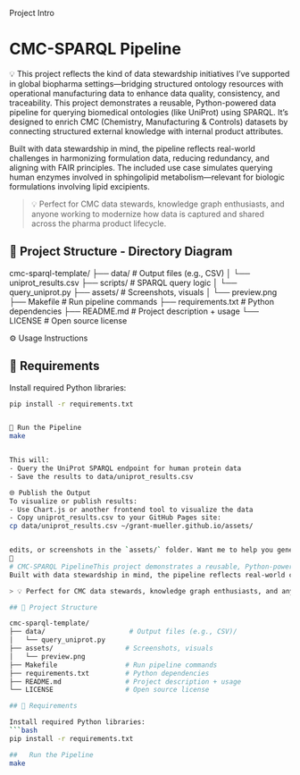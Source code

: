 Project Intro
# CMC-SPARQL Pipeline

💡 This project reflects the kind of data stewardship initiatives I’ve supported in global biopharma settings—bridging structured ontology resources with operational manufacturing data to enhance data quality, consistency, and traceability.
This project demonstrates a reusable, Python-powered data pipeline for querying biomedical ontologies (like UniProt) using SPARQL. It’s designed to enrich CMC (Chemistry, Manufacturing & Controls) datasets by connecting structured external knowledge with internal product attributes.

Built with data stewardship in mind, the pipeline reflects real-world challenges in harmonizing formulation data, reducing redundancy, and aligning with FAIR principles. The included use case simulates querying human enzymes involved in sphingolipid metabolism—relevant for biologic formulations involving lipid excipients.

> 💡 Perfect for CMC data stewards, knowledge graph enthusiasts, and anyone working to modernize how data is captured and shared across the pharma product lifecycle.

## 📁 Project Structure - Directory Diagram

cmc-sparql-template/
├── data/                     # Output files (e.g., CSV)
│   └── uniprot_results.csv
├── scripts/                  # SPARQL query logic
│   └── query_uniprot.py
├── assets/                  # Screenshots, visuals
│   └── preview.png
├── Makefile                 # Run pipeline commands
├── requirements.txt         # Python dependencies
├── README.md                # Project description + usage
└── LICENSE                  # Open source license



⚙️ Usage Instructions

## 🧰 Requirements

Install required Python libraries:
```bash
pip install -r requirements.txt


🚀 Run the Pipeline
make


This will:
- Query the UniProt SPARQL endpoint for human protein data
- Save the results to data/uniprot_results.csv

🌐 Publish the Output
To visualize or publish results:
- Use Chart.js or another frontend tool to visualize the data
- Copy uniprot_results.csv to your GitHub Pages site:
cp data/uniprot_results.csv ~/grant-mueller.github.io/assets/


edits, or screenshots in the `assets/` folder. Want me to help you generate the README with all of this pre-filled in a single copy-paste snippet? I can absolutely do that too.

# CMC-SPARQL PipelineThis project demonstrates a reusable, Python-powered data pipeline for querying biomedical ontologies (like UniProt) using SPARQL. It’s designed to enrich CMC (Chemistry, Manufacturing & Controls) datasets by connecting structured external knowledge with internal product attributes.
Built with data stewardship in mind, the pipeline reflects real-world challenges in harmonizing formulation data, reducing redundancy, and aligning with FAIR principles. The included use case simulates querying human enzymes involved in sphingolipid metabolism—relevant for biologic formulations involving lipid excipients.

> 💡 Perfect for CMC data stewards, knowledge graph enthusiasts, and anyone working to modernize how data is captured and shared across the pharma product lifecycle.

## 📁 Project Structure

cmc-sparql-template/
├── data/                     # Output files (e.g., CSV)/                  # SPARQL query logic
│   └── query_uniprot.py
├── assets/                  # Screenshots, visuals
│   └── preview.png
├── Makefile                 # Run pipeline commands
├── requirements.txt         # Python dependencies
├── README.md                # Project description + usage
└── LICENSE                  # Open source license

## 🧰 Requirements

Install required Python libraries:
```bash
pip install -r requirements.txt

##   Run the Pipeline
make

